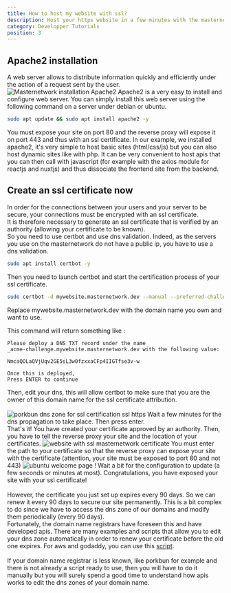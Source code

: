 ```yaml
---
title: How to host my website with ssl?
description: Host your https website in a few minutes with the masternetwork
category: Developper Tutorials
position: 3
---
```


## Apache2 installation 
A web server allows to distribute information quickly and efficiently under the action of a request sent by the user.
<img src="/apache2.png" alt="Masternetwork installation Apache2">
Apache2 is a very easy to install and configure web server. You can simply install this web server using the following command on a server under debian or ubuntu.  
<code-block active>

  ```bash
sudo apt update && sudo apt install apache2 -y
  ```
</code-block>
  You must expose your site on port 80 and the reverse proxy will expose it on port 443 and thus with an ssl certificate. In our example, we installed apache2, it's very simple to host basic sites (html/css/js) but you can also host dynamic sites like with php. It can be very convenient to host apis that you can then call with javascript (for example with the axios module for reactjs and nuxtjs) and thus dissociate the frontend site from the backend.


## Create an ssl certificate now
In order for the connections between your users and your server to be secure, your connections must be encrypted with an ssl certificate. 
<br>
It is therefore necessary to generate an ssl certificate that is verified by an authority (allowing your certificate to be known).<br>
So you need to use certbot and use dns validation. Indeed, as the servers you use on the masternetwork do not have a public ip, you have to use a dns validation. 
<code-block active>

  ```bash
sudo apt install certbot -y
  ```
</code-block>
Then you need to launch certbot and start the certification process of your ssl certificate.
<code-block active>

  ```bash
sudo certbot -d mywebsite.masternetwork.dev --manual --preferred-challenges dns certonly
  ```
</code-block>
Replace mywebsite.masternetwork.dev with the domain name you own and want to use.

This command will return something like : 
<code-block active>

  ```text
Please deploy a DNS TXT record under the name
_acme-challenge.mywebsite.masternetwork.dev with the following value:

NmcaQOLaQVjUqv2GE5sL3w0fzxxaCFp4IIGTfse3v-w

Once this is deployed,
Press ENTER to continue
  ```
</code-block>
Then, edit your dns, this will allow certbot to make sure that you are the owner of this domain name for the ssl certificate attribution.<br><br>

<img src="/dnsrecords.png" alt="porkbun dns zone for ssl certification ssl https">
Wait a few minutes for the dns propagation to take place. Then press enter. <br>
That's it! You have created your certificate approved by an authority. 
Then, you have to tell the reverse proxy your site and the location of your certificates.
<img src="/newhttpswebsite.png" alt="website with ssl masternetwork certificate">
You must enter the path to your certificate so that the reverse proxy can expose your site with the certificate (attention, your site must be exposed to port 80 and not 443)

<img src="/mywebsitemst.png" alt="ubuntu welcome page ! ">
Wait a bit for the configuration to update (a few seconds or minutes at most). 
Congratulations, you have exposed your site with your ssl certificate!<br><br>
However, the certificate you just set up expires every 90 days. So we can renew it every 90 days to secure our site permanently. This is a bit complex to do since we have to access the dns zone of our domains and modify them periodically (every 90 days).<br>
Fortunately, the domain name registrars have foreseen this and have developed apis. There are many examples and scripts that allow you to edit your dns zone automatically in order to renew your certificate before the old one expires. For aws and godaddy, you can use this <a href="https://chariotsolutions.com/blog/post/automating-lets-encrypt-certificate-renewal-using-dns-challenge-type/"> script</a>.  <br><br>
If your domain name registrar is less known, like porkbun for example and there is not already a script ready to use, then you will have to do it manually but you will surely spend a good time to understand how apis works to edit the dns zones of your domain name.
